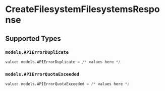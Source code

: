 # CreateFilesystemFilesystemsResponse


## Supported Types

### `models.APIErrorDuplicate`

```python
value: models.APIErrorDuplicate = /* values here */
```

### `models.APIErrorQuotaExceeded`

```python
value: models.APIErrorQuotaExceeded = /* values here */
```

